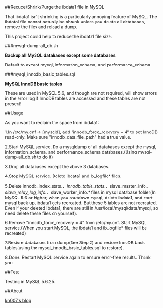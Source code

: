 ##Reduce/Shrink/Purge the ibdata1 file in MySQL

That ibdata1 isn't shrinking is a particularly annoying feature of MySQL. The ibdata1 file cannot actually be shrunk unless you delete all databases, remove the files and reload a dump.

This project could help to reduce the ibdata1 file size.

###mysql-dump-all_db.sh

**Backup all MySQL databases except some databases**

Default to except mysql, information_schema, and performance_schema.

###mysql_innodb_basic_tables.sql

**MySQL InnoDB basic tables**

These are used in MySQL 5.6, and though are not required, will show errors in the error log if InnoDB tables are accessed and these tables are not present!



##Usage

As you want to reclaim the space from ibdata1:

1.In /etc/my.cnf -> [mysqld], add "innodb_force_recovery = 4" to set InnoDB read-only. Make sure "innodb_data_file_path" had a true value.

2.Start MySQL service. Do a mysqldump of all databases except the mysql, information_schema, and performance_schema databases.(Using mysql-dump-all_db.sh to do it)

3.Drop all databases except the above 3 databases.

4.Stop MySQL service. Delete ibdata1 and ib_logfile* files.

5.Delete innodb_index_stats.*、innodb_table_stats.*、slave_master_info.*、slave_relay_log_info.*、slave_worker_info.* files in mysql database folder(In MySQL 5.6 or higher, when you shutdown mysql, delete ibdata1, and start mysql back up, ibdata1 gets recreated. But these 5 tables are not recreated. Even if your deleted ibdata1, there are still in /usr/local/mysql/data/mysql, so need delete these files on yourself).

6.Remove "innodb_force_recovery = 4" from /etc/my.cnf. Start MySQL service.(When you start MySQL, the ibdata1 and ib_logfile* files will be recreated)

7.Restore databases from dump(See Step 2) and restore InnoDB basic tables(using the mysql_innodb_basic_tables.sql to restore).

8.Done. Restart MySQL service again to ensure error-free results. Thank you.

##Test

Testing in MySQL 5.6.25.

##About

[kn007's blog](http://kn007.net) 

